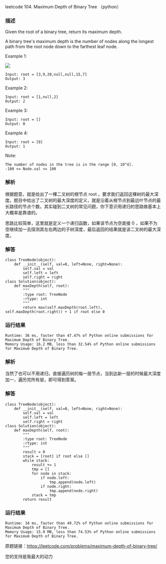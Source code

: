 leetcode 104. Maximum Depth of Binary Tree （python）

### 描述

Given the root of a binary tree, return its maximum depth.

A binary tree's maximum depth is the number of nodes along the longest path from the root node down to the farthest leaf node.



Example 1:

![](https://assets.leetcode.com/uploads/2020/11/26/tmp-tree.jpg)

	Input: root = [3,9,20,null,null,15,7]
	Output: 3

	
Example 2:

	Input: root = [1,null,2]
	Output: 2


Example 3:

	Input: root = []
	Output: 0

	
Example 4:

	
	Input: root = [0]
	Output: 1


Note:

	
	The number of nodes in the tree is in the range [0, 10^4].
	-100 <= Node.val <= 100

### 解析


根据题意，就是给出了一棵二叉树的根节点 root ，要求我们返回这棵树的最大深度。题目中给出了二叉树的最大深度的定义，就是沿着从根节点到最远叶节点的最长路径的节点个数。其实碰到二叉树的常见问题，你下意识用递归的思路做基本上大概率是靠谱的。

思路比较简单，这里就是定义一个递归函数，如果该节点为空直接 0 ，如果不为空继续加一去探测其左右两边的子树深度，最后返回的结果就是该二叉树的最大深度。

### 解答
				
	class TreeNode(object):
	    def __init__(self, val=0, left=None, right=None):
	        self.val = val
	        self.left = left
	        self.right = right
	class Solution(object):
	    def maxDepth(self, root):
	        """
	        :type root: TreeNode
	        :rtype: int
	        """
	        return max(self.maxDepth(root.left), self.maxDepth(root.right)) + 1 if root else 0

            	      
			
### 运行结果

	Runtime: 36 ms, faster than 47.47% of Python online submissions for Maximum Depth of Binary Tree.
	Memory Usage: 16.2 MB, less than 32.54% of Python online submissions for Maximum Depth of Binary Tree.

### 解析

当然了也可以不用递归，直接遍历树的每一层节点，当到达新一层的时候最大深度加一，遍历完所有层，即可得到答案。

### 解答

	class TreeNode(object):
	    def __init__(self, val=0, left=None, right=None):
	        self.val = val
	        self.left = left
	        self.right = right
	class Solution(object):
	    def maxDepth(self, root):
	        """
	        :type root: TreeNode
	        :rtype: int
	        """
	        result = 0
	        stack = [root] if root else []
	        while stack:
	            result += 1
	            tmp = []
	            for node in stack:
	                if node.left:
	                    tmp.append(node.left)
	                if node.right:
	                    tmp.append(node.right)
	            stack = tmp
	        return result

### 运行结果
	
	Runtime: 34 ms, faster than 49.72% of Python online submissions for Maximum Depth of Binary Tree.
	Memory Usage: 15.9 MB, less than 74.53% of Python online submissions for Maximum Depth of Binary Tree.

原题链接：https://leetcode.com/problems/maximum-depth-of-binary-tree/



您的支持是我最大的动力
